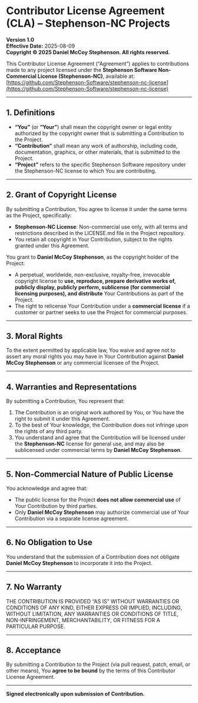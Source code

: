 # Contributor License Agreement (CLA) – Stephenson-NC Projects

**Version 1.0**  
**Effective Date:** 2025-08-09  
**Copyright © 2025 Daniel McCoy Stephenson. All rights reserved.**

This Contributor License Agreement (“Agreement”) applies to contributions made to any project licensed under the **Stephenson Software Non-Commercial License (Stephenson-NC)**, available at:  
[https://github.com/Stephenson-Software/stephenson-nc-license](https://github.com/Stephenson-Software/stephenson-nc-license)

---

## 1. Definitions

- **“You”** (or **“Your”**) shall mean the copyright owner or legal entity authorized by the copyright owner that is submitting a Contribution to the Project.
- **“Contribution”** shall mean any work of authorship, including code, documentation, graphics, or other materials, that is submitted to the Project.
- **“Project”** refers to the specific Stephenson Software repository under the Stephenson-NC license to which You are contributing.

---

## 2. Grant of Copyright License

By submitting a Contribution, You agree to license it under the same terms as the Project, specifically:

- **Stephenson-NC License**: Non-commercial use only, with all terms and restrictions described in the LICENSE.md file in the Project repository.
- You retain all copyright in Your Contribution, subject to the rights granted under this Agreement.

You grant to **Daniel McCoy Stephenson**, as the copyright holder of the Project:

- A perpetual, worldwide, non-exclusive, royalty-free, irrevocable copyright license to **use, reproduce, prepare derivative works of, publicly display, publicly perform, sublicense (for commercial licensing purposes), and distribute** Your Contributions as part of the Project.
- The right to relicense Your Contribution under a **commercial license** if a customer or partner seeks to use the Project for commercial purposes.

---

## 3. Moral Rights

To the extent permitted by applicable law, You waive and agree not to assert any moral rights you may have in Your Contribution against **Daniel McCoy Stephenson** or any commercial licensee of the Project.

---

## 4. Warranties and Representations

By submitting a Contribution, You represent that:

1. The Contribution is an original work authored by You, or You have the right to submit it under this Agreement.
2. To the best of Your knowledge, the Contribution does not infringe upon the rights of any third party.
3. You understand and agree that the Contribution will be licensed under the **Stephenson-NC** license for general use, and may also be sublicensed under commercial terms by **Daniel McCoy Stephenson**.

---

## 5. Non-Commercial Nature of Public License

You acknowledge and agree that:

- The public license for the Project **does not allow commercial use** of Your Contribution by third parties.
- Only **Daniel McCoy Stephenson** may authorize commercial use of Your Contribution via a separate license agreement.

---

## 6. No Obligation to Use

You understand that the submission of a Contribution does not obligate **Daniel McCoy Stephenson** to incorporate it into the Project.

---

## 7. No Warranty

THE CONTRIBUTION IS PROVIDED “AS IS” WITHOUT WARRANTIES OR CONDITIONS OF ANY KIND, EITHER EXPRESS OR IMPLIED, INCLUDING, WITHOUT LIMITATION, ANY WARRANTIES OR CONDITIONS OF TITLE, NON-INFRINGEMENT, MERCHANTABILITY, OR FITNESS FOR A PARTICULAR PURPOSE.

---

## 8. Acceptance

By submitting a Contribution to the Project (via pull request, patch, email, or other means), You **agree to be bound** by the terms of this Contributor License Agreement.

---

**Signed electronically upon submission of Contribution.**
